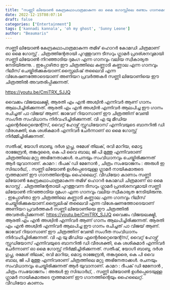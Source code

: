 ```yaml
---
title: "സണ്ണി ലിയോൺ കേന്ദ്രകഥാപാത്രമാകുന്ന ഓ മൈ ഗോസ്റ്റിലെ രണ്ടാം ഗാനമെത്തി, ഗ്ലാമർ നായികമാരുടെ ഡാൻസ്"
date: 2022-12-15T08:07:14
draft: false
categories: ["Entertainment"]
tags: ['kannadi kannala', 'oh my ghost', 'Sunny Leone']
author: "Beaumaris"
---
```


സണ്ണി ലിയോൺ കേന്ദ്രകഥാപാത്രമാകുന്ന തമിഴ് ഹൊറർ കോമഡി ചിത്രമാണ് ഓ മൈ ഗോസ്റ്റ് . ചിത്രത്തിന്റേതായി പുറത്തുവന്ന ടീസറും ഗ്ലാമർ പ്രദര്ശനവുമായി സണ്ണി ലിയോൺ നിറഞ്ഞാടിയ ദുമംഗ എന്ന ഗാനവും വലിയ സ്വീകാര്യത നേടിയിരുന്നു. . ഇപ്പോഴിതാ ഈ ചിത്രത്തിലെ കണ്ണാടി കണ്ണാല എന്ന ഗാനവും റിലീസ് ചെയ്തിരിക്കുകയാണ്.സ്റ്റൈലിഷ് തലൈവി എന്ന വിശേഷണത്തോടെയാണ് അണിയറ പ്രവർത്തകർ സണ്ണി ലിയോണിയെ ഈ ചിത്രത്തിൽ അവതരിപ്പിക്കുന്നത്.

https://youtu.be/CmiTRX_SJJQ

വൈക്കം വിജയലക്ഷ്മി, ആരതി എം എൻ അശ്വിൻ എന്നിവർ ആണ് ഗാനം ആലപിച്ചിരിക്കുന്നത്. ആരതി എം എൻ അശ്വിൻ എന്നിവർ ആലപിച്ച ഈ ഗാനം രചിച്ചത് പാ വിജയ് ആണ്. ജാവേദ് റിയാസാണ് ഈ ചിത്രത്തിന് വേണ്ടി സംഗീത സംവിധാനം നിർവഹിച്ചിരിക്കുന്നത്. വി എ യു മീഡിയ എന്റെർറ്റൈന്മെന്റ്സ്, വൈറ്റ് ഹോഴ്സ് സ്റ്റുഡിയോസ് എന്നിവയുടെ ബാനറിൽ ഡി വീരശക്തി, കെ ശശികുമാർ എന്നിവർ ചേർന്നാണ് ഓ മൈ ഗോസ്റ്റ് നിർമ്മിച്ചിരിക്കുന്നത്.

സതീഷ്, യോഗി ബാബു, ദർശ ഗുപ്ത, രമേശ് തിലക്, രവി മാറിയ, മൊട്ട രാജേന്ദ്രൻ, തങ്കദുരൈ, കെ പി വൈ ബാല, ജി പി മുത്തു എന്നിവരാണ് ചിത്രത്തിലെ മറ്റു അഭിനേതാക്കൾ. രചനയും സംവിധാനവും ചെയ്തിരിക്കുന്നത് ആർ യുവാനാണ്. കാമറ : ദീപക് ഡി മേനോൻ , ചിത്രം സംയോജനം : അരുൾ ഇ സിദ്ധാർഥ്, .
സണ്ണി ലിയോൺ ഉൾപ്പെടെയുള്ള ഗ്ലാമർ നായികമാരുടെ നൃത്തമാണ് ഈ ഗാനത്തിന്റെയും ഹൈലൈറ്റ്. വീഡിയോ കാണാം
സണ്ണി ലിയോൺ കേന്ദ്രകഥാപാത്രമാകുന്ന തമിഴ് ഹൊറർ കോമഡി ചിത്രമാണ് ഓ മൈ ഗോസ്റ്റ് . ചിത്രത്തിന്റേതായി പുറത്തുവന്ന ടീസറും ഗ്ലാമർ പ്രദര്ശനവുമായി സണ്ണി ലിയോൺ നിറഞ്ഞാടിയ ദുമംഗ എന്ന ഗാനവും വലിയ സ്വീകാര്യത നേടിയിരുന്നു. . ഇപ്പോഴിതാ ഈ ചിത്രത്തിലെ കണ്ണാടി കണ്ണാല എന്ന ഗാനവും റിലീസ് ചെയ്തിരിക്കുകയാണ്.സ്റ്റൈലിഷ് തലൈവി എന്ന വിശേഷണത്തോടെയാണ് അണിയറ പ്രവർത്തകർ സണ്ണി ലിയോണിയെ ഈ ചിത്രത്തിൽ അവതരിപ്പിക്കുന്നത്. https://youtu.be/CmiTRX_SJJQ വൈക്കം വിജയലക്ഷ്മി, ആരതി എം എൻ അശ്വിൻ എന്നിവർ ആണ് ഗാനം ആലപിച്ചിരിക്കുന്നത്. ആരതി എം എൻ അശ്വിൻ എന്നിവർ ആലപിച്ച ഈ ഗാനം രചിച്ചത് പാ വിജയ് ആണ്. ജാവേദ് റിയാസാണ് ഈ ചിത്രത്തിന് വേണ്ടി സംഗീത സംവിധാനം നിർവഹിച്ചിരിക്കുന്നത്. വി എ യു മീഡിയ എന്റെർറ്റൈന്മെന്റ്സ്, വൈറ്റ് ഹോഴ്സ് സ്റ്റുഡിയോസ് എന്നിവയുടെ ബാനറിൽ ഡി വീരശക്തി, കെ ശശികുമാർ എന്നിവർ ചേർന്നാണ് ഓ മൈ ഗോസ്റ്റ് നിർമ്മിച്ചിരിക്കുന്നത്. സതീഷ്, യോഗി ബാബു, ദർശ ഗുപ്ത, രമേശ് തിലക്, രവി മാറിയ, മൊട്ട രാജേന്ദ്രൻ, തങ്കദുരൈ, കെ പി വൈ ബാല, ജി പി മുത്തു എന്നിവരാണ് ചിത്രത്തിലെ മറ്റു അഭിനേതാക്കൾ. രചനയും സംവിധാനവും ചെയ്തിരിക്കുന്നത് ആർ യുവാനാണ്. കാമറ : ദീപക് ഡി മേനോൻ , ചിത്രം സംയോജനം : അരുൾ ഇ സിദ്ധാർഥ്, . സണ്ണി ലിയോൺ ഉൾപ്പെടെയുള്ള ഗ്ലാമർ നായികമാരുടെ നൃത്തമാണ് ഈ ഗാനത്തിന്റെയും ഹൈലൈറ്റ്. വീഡിയോ കാണാം
